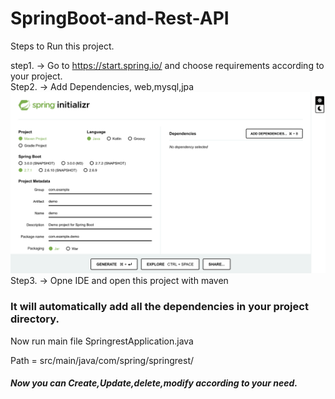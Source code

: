 # SpringBoot-and-Rest-API
Steps to Run this project.

step1. -> Go to https://start.spring.io/ and choose requirements according to your project.<br>
Step2. -> Add Dependencies, web,mysql,jpa <br>
![screen shot](ss.png)
<br>
Step3. -> Opne IDE and open this project with maven <br>
### It will automatically add all the dependencies in your project directory.

Now run main file 
SpringrestApplication.java <br>

Path = src/main/java/com/spring/springrest/

##### Now you can Create,Update,delete,modify according to your need.

